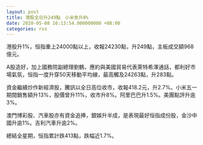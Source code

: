 ```yaml
---
layout: post
title: 港股全日升249點　小米急升8%
date: 2020-05-08 16:13:54.000000000 +08:00
categories: rss
---
```


港股升1%，恒指重上24000點以上，收報24230點，升249點，主板成交額968億元。

A股造好，加上國務院副總理劉鶴，應約與美國貿易代表萊特希澤通話，都利好市場氣氛，恒指一度升穿50天移動平均線，最高觸及24263點，升283點。

資金繼續炒作新經濟股，騰訊以全日高位收市，收報418.2元，升2.7%。小米五一期間銷售額升13%，股價曾升11%，收市升8%。阿里巴巴升1.5%。美團點評升逾3%。

澳門博彩股、汽車股亦有資金追捧，銀娛升半成，是表現最好恒指成份股，金沙中國升逾1%。吉利汽車升逾2%。

總結全星期，恒指累計跌413點，跌幅近1.7%。
